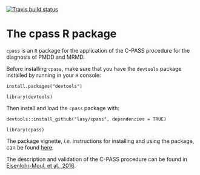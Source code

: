 <!-- badges: start -->
  [![Travis build status](https://travis-ci.com/lasy/cpass.svg?branch=master)](https://travis-ci.com/lasy/cpass)
  <!-- badges: end -->

# The cpass R package

`cpass` is an `R` package for the application of the C-PASS procedure for the diagnosis of PMDD and MRMD.

Before installing `cpass`, make sure that you have the `devtools` package installed by running in your `R` console:

`install.packages("devtools")`


`library(devtools)`

Then install and load the `cpass` package with: 

`devtools::install_github("lasy/cpass", dependencies = TRUE)`


`library(cpass)`

The package vignette, _i.e._ instructions for installing and using the package, can be found [here](https://lasy.github.io/cpass/articles/cpass_vignette.html).

The description and validation of the C-PASS procedure can be found in [Eisenlohr-Moul, et al., 2016](https://github.com/lasy/cpass/blob/master/references/eisenlohr-moul2016.pdf).
